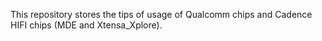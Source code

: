 This repository stores the tips of usage of Qualcomm chips and Cadence HIFI chips (MDE and Xtensa_Xplore).
